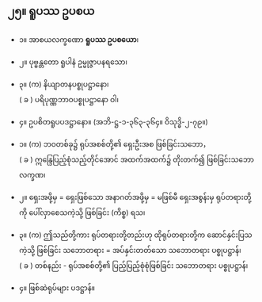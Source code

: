## ၂၅။ ရူပဿ ဥပစယ

- ၁။ အာစယလက္ခဏော **ရူပဿ ဥပစယော**၊
- ၂။ ပုဗ္ဗန္တတော ရူပါနံ ဥမ္မုဇ္ဇာပနရသော၊
- ၃။ (က) နိယျာတနပစ္စုပဋ္ဌာနော၊ <br>( ခ ) ပရိပုဏ္ဏဘာဝပစ္စုပဋ္ဌာနော ဝါ၊
  
- ၄။ ဥပစိတရူပပဒဋ္ဌာနော။ (အဘိ-ဋ္ဌ-၁-၃၆၃-၃၆၄။ ဝိသုဒ္ဓိ-၂-၇၉။)

- ၁။ (က) ဘဝတစ်ခု၌ ရုပ်အစစ်တို့၏ ရှေးဦးအစ ဖြစ်ခြင်းသဘော，
<br>( ခ ) ဣန္ဒြေပြည့်စုံသည့်တိုင်အောင် အထက်အထက်၌ တိုးတက်၍ ဖြစ်ခြင်းသဘော                            <r>လက္ခဏ၊</r>

- ၂။ ရှေးအဖို့မှ = ရှေးဖြစ်သော အနာဂတ်အဖို့မှ = မဖြစ်မီ ရှေးအစွန်းမှ ရုပ်တရားတို့ကို ပေါ်လှာစေသကဲ့သို့ ဖြစ်ခြင်း <r>(ကိစ္စ) ရသ၊</r>
- ၃။ (က) ဤသည်တို့ကား ရုပ်တရားတို့တည်းဟု ထိုရုပ်တရားတို့က ဆောင်နှင်းပြသကဲ့သို့ ဖြစ်ခြင်း သဘောတရား = အပ်နှင်းတတ်သော သဘောတရား      <r>ပစ္စုပဋ္ဌာန်၊</r>
<br>( ခ ) တစ်နည်း - ရုပ်အစစ်တို့၏ ပြည့်ပြည့်စုံစုံဖြစ်ခြင်း သဘောတရား                             <r>ပစ္စုပဋ္ဌာန်၊</r>

- ၄။ ဖြစ်ဆဲရုပ်များ                    <r>ပဒဋ္ဌာန်။</r>